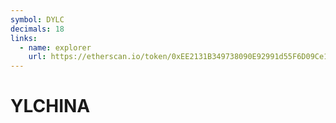 ```yaml
---
symbol: DYLC
decimals: 18
links:
  - name: explorer
    url: https://etherscan.io/token/0xEE2131B349738090E92991d55F6D09Ce17930b92
---
```


# YLCHINA
